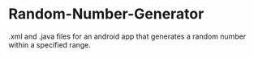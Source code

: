 # Random-Number-Generator
.xml and .java files for an android app that generates a random number within a specified range.
